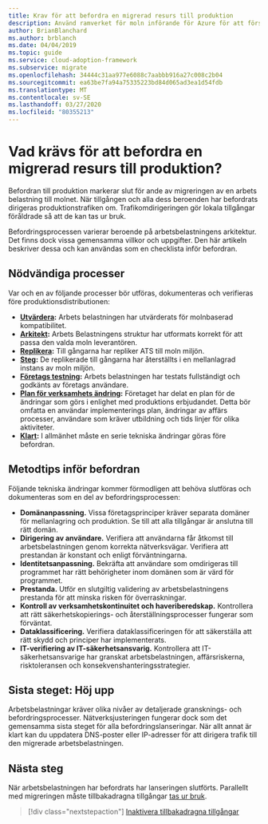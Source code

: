 ```yaml
---
title: Krav för att befordra en migrerad resurs till produktion
description: Använd ramverket för moln införande för Azure för att förstå vanliga uppgifter och standard krav för att befordra en migrerad resurs till produktion.
author: BrianBlanchard
ms.author: brblanch
ms.date: 04/04/2019
ms.topic: guide
ms.service: cloud-adoption-framework
ms.subservice: migrate
ms.openlocfilehash: 34444c31aa977e6088c7aabbb916a27c008c2b04
ms.sourcegitcommit: ea63be7fa94a75335223bd84d065ad3ea1d54fdb
ms.translationtype: MT
ms.contentlocale: sv-SE
ms.lasthandoff: 03/27/2020
ms.locfileid: "80355213"
---
```

<!-- cSpell:ignore CISO prepromotion -->

<!-- markdownlint-disable MD026 -->

# <a name="what-is-required-to-promote-a-migrated-resource-to-production"></a>Vad krävs för att befordra en migrerad resurs till produktion?

Befordran till produktion markerar slut för ande av migreringen av en arbets belastning till molnet. När tillgången och alla dess beroenden har befordrats dirigeras produktionstrafiken om. Trafikomdirigeringen gör lokala tillgångar föråldrade så att de kan tas ur bruk.

Befordringsprocessen varierar beroende på arbetsbelastningens arkitektur. Det finns dock vissa gemensamma villkor och uppgifter. Den här artikeln beskriver dessa och kan användas som en checklista inför befordran.

## <a name="prerequisite-processes"></a>Nödvändiga processer

Var och en av följande processer bör utföras, dokumenteras och verifieras före produktionsdistributionen:

- **[Utvärdera](../assess/index.md):** Arbets belastningen har utvärderats för molnbaserad kompatibilitet.
- **[Arkitekt](../assess/architect.md):** Arbets Belastningens struktur har utformats korrekt för att passa den valda moln leverantören.
- **[Replikera](../migrate/replicate.md):** Till gångarna har repliker ATS till moln miljön.
- **[Steg](../migrate/stage.md):** De replikerade till gångarna har återställts i en mellanlagrad instans av moln miljön.
- **[Företags testning](./business-test.md):** Arbets belastningen har testats fullständigt och godkänts av företags användare.
- **[Plan för verksamhets ändring](./business-change-plan.md):** Företaget har delat en plan för de ändringar som görs i enlighet med produktions erbjudandet. Detta bör omfatta en användar implementerings plan, ändringar av affärs processer, användare som kräver utbildning och tids linjer för olika aktiviteter.
- **[Klart](./ready.md):** I allmänhet måste en serie tekniska ändringar göras före befordran.

## <a name="best-practices-to-execute-prior-to-promotion"></a>Metodtips inför befordran

Följande tekniska ändringar kommer förmodligen att behöva slutföras och dokumenteras som en del av befordringsprocessen:

- **Domänanpassning.** Vissa företagsprinciper kräver separata domäner för mellanlagring och produktion. Se till att alla tillgångar är anslutna till rätt domän.
- **Dirigering av användare.** Verifiera att användarna får åtkomst till arbetsbelastningen genom korrekta nätverksvägar. Verifiera att prestandan är konstant och enligt förväntningarna.
- **Identitetsanpassning.** Bekräfta att användare som omdirigeras till programmet har rätt behörigheter inom domänen som är värd för programmet.
- **Prestanda.** Utför en slutgiltig validering av arbetsbelastningens prestanda för att minska risken för överraskningar.
- **Kontroll av verksamhetskontinuitet och haveriberedskap.** Kontrollera att rätt säkerhetskopierings- och återställningsprocesser fungerar som förväntat.
- **Dataklassificering.** Verifiera dataklassificeringen för att säkerställa att rätt skydd och principer har implementerats.
- **IT-verifiering av IT-säkerhetsansvarig.** Kontrollera att IT-säkerhetsansvarige har granskat arbetsbelastningen, affärsriskerna, risktoleransen och konsekvenshanteringsstrategier.

## <a name="final-step-promote"></a>Sista steget: Höj upp

Arbetsbelastningar kräver olika nivåer av detaljerade gransknings- och befordringsprocesser. Nätverksjusteringen fungerar dock som det gemensamma sista steget för alla befordringslanseringar. När allt annat är klart kan du uppdatera DNS-poster eller IP-adresser för att dirigera trafik till den migrerade arbetsbelastningen.

## <a name="next-steps"></a>Nästa steg

När arbetsbelastningen har befordrats har lanseringen slutförts. Parallellt med migreringen måste tillbakadragna tillgångar [tas ur bruk](./decommission.md).

> [!div class="nextstepaction"]
> [Inaktivera tillbakadragna tillgångar](./decommission.md)
